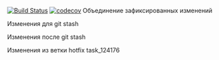 [![Build Status](https://travis-ci.com/denisRudie/job4j_design.svg?branch=master)](https://travis-ci.com/denisRudie/job4j_design)
[![codecov](https://codecov.io/gh/denisRudie/job4j_design/branch/master/graph/badge.svg)](https://codecov.io/gh/denisRudie/job4j_design)
Объединение зафиксированных изменений

Изменения для git stash

Изменения после git stash

Изменения из ветки hotfix
task_124176